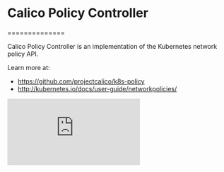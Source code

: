 # Calico Policy Controller
==============

Calico Policy Controller is an implementation of the Kubernetes network policy API.

Learn more at:
- https://github.com/projectcalico/k8s-policy
- http://kubernetes.io/docs/user-guide/networkpolicies/


[![Analytics](https://kubernetes-site.appspot.com/UA-36037335-10/GitHub/cluster/addons/calico-policy-controller/README.md?pixel)]()

